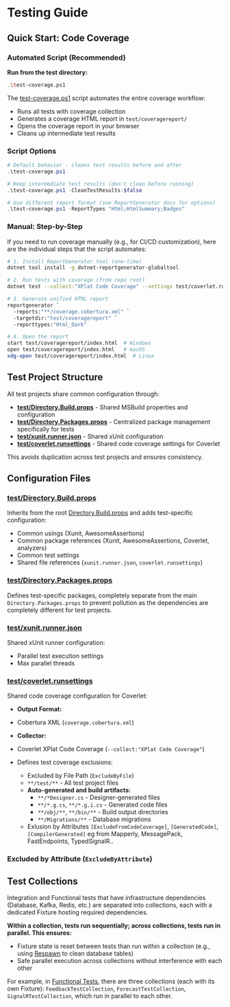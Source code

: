 # Testing Guide

## Quick Start: Code Coverage

### Automated Script (Recommended)

**Run from the test directory:**
```bash
.\test-coverage.ps1
```
The [test-coverage.ps1](test-coverage.ps1) script automates the entire coverage workflow:
- Runs all tests with coverage collection
- Generates a coverage HTML report in `test/coveragereport/`
- Opens the coverage report in your browser
- Cleans up intermediate test results

### Script Options

```powershell
# Default behavior - cleans test results before and after
.\test-coverage.ps1

# Keep intermediate test results (don't clean before running)
.\test-coverage.ps1 -CleanTestResults:$false

# Use different report format (see ReportGenerator docs for options)
.\test-coverage.ps1 -ReportTypes "Html;HtmlSummary;Badges"
```

### Manual: Step-by-Step

If you need to run coverage manually (e.g., for CI/CD customization), here are the individual steps that the script automates:

```bash
# 1. Install ReportGenerator tool (one-time)
dotnet tool install -g dotnet-reportgenerator-globaltool

# 2. Run tests with coverage (from repo root)
dotnet test --collect:"XPlat Code Coverage" --settings test/coverlet.runsettings

# 3. Generate unified HTML report
reportgenerator `
  -reports:"**/coverage.cobertura.xml" `
  -targetdir:"test/coveragereport" `
  -reporttypes:"Html_Dark"

# 4. Open the report
start test/coveragereport/index.html  # Windows
open test/coveragereport/index.html   # macOS
xdg-open test/coveragereport/index.html  # Linux
```

## Test Project Structure

All test projects share common configuration through:

- **[test/Directory.Build.props](Directory.Build.props)** - Shared MSBuild properties and configuration
- **[test/Directory.Packages.props](Directory.Packages.props)** - Centralized package management specifically for tests
- **[test/xunit.runner.json](xunit.runner.json)** - Shared xUnit configuration
- **[test/coverlet.runsettings](coverlet.runsettings)** - Shared code coverage settings for Coverlet

This avoids duplication across test projects and ensures consistency.

## Configuration Files

### [test/Directory.Build.props](Directory.Build.props)

Inherits from the root [Directory.Build.props](../Directory.Build.props) and adds test-specific configuration:

- Common usings (Xunit, AwesomeAssertions)
- Common package references (Xunit, AwesomeAssertions, Coverlet, analyzers)
- Common test settings
- Shared file references (`xunit.runner.json`, `coverlet.runsettings`)

### [test/Directory.Packages.props](Directory.Packages.props)

Defines test-specific packages, completely separate from the main `Directory.Packages.props` to prevent pollution as the dependencies are completely different for test projects.

### [test/xunit.runner.json](xunit.runner.json)

Shared xUnit runner configuration:

- Parallel test execution settings
- Max parallel threads

### [test/coverlet.runsettings](coverlet.runsettings)

Shared code coverage configuration for Coverlet:

- **Output Format:**

- Cobertura XML (`coverage.cobertura.xml`)

- **Collector:**

- Coverlet XPlat Code Coverage (`--collect:"XPlat Code Coverage"`)
- Defines test coverage exclusions:
  - Excluded by File Path (`ExcludeByFile`)
  - `**/test/**` - All test project files
  - **Auto-generated and build artifacts:**
    - `**/*Designer.cs` - Designer-generated files
    - `**/*.g.cs`, `**/*.g.i.cs` - Generated code files
    - `**/obj/**`, `**/bin/**` - Build output directories
    - `**/Migrations/**` - Database migrations
  - Exlusion by Attributes `[ExcludeFromCodeCoverage]`, `[GeneratedCode]`, `[CompilerGenerated]`
  eg from Mapperly, MessagePack, FastEndpoints, TypedSignalR..

### Excluded by Attribute (`ExcludeByAttribute`)

## Test Collections

Integration and Functional tests that have infrastructure dependencies (Database, Kafka, Redis, etc.) are separated into collections, each with a dedicated Fixture hosting required dependencies.

**Within a collection, tests run sequentially; across collections, tests run in parallel. This ensures:**

- Fixture state is reset between tests than run within a collection (e.g., using 
[Respawn](https://github.com/jbogard/Respawn) to clean database tables)
- Safe parallel execution across collections without interference with each other

For example, in [Functional Tests](DotNetAtlas.FunctionalTests), there are three collections 
(each with its own Fixture): `FeedbackTestCollection`, `ForecastTestCollection`, 
`SignalRTestCollection`, which run in parallel to each other.
